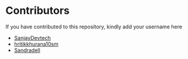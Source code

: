 # Contributors

If you have contributed to this repository, kindly add your username here


- [SanjayDevtech](https://github.com/SanjayDevTech)
- [hritikkhurana10sm](https://github.com/hritikkhurana10sm)
- [Sandradell](https://github.com/Sandradell)
